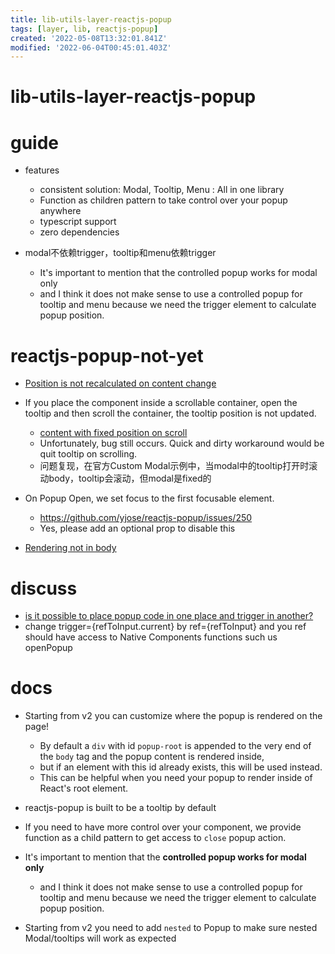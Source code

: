 ```yaml
---
title: lib-utils-layer-reactjs-popup
tags: [layer, lib, reactjs-popup]
created: '2022-05-08T13:32:01.841Z'
modified: '2022-06-04T00:45:01.403Z'
---
```


# lib-utils-layer-reactjs-popup

# guide
- features
  - consistent solution: Modal, Tooltip, Menu : All in one library
  - Function as children pattern to take control over your popup anywhere
  - typescript support
  - zero dependencies

- modal不依赖trigger，tooltip和menu依赖trigger
  - It's important to mention that the controlled popup works for modal only 
  - and I think it does not make sense to use a controlled popup for tooltip and menu because we need the trigger element to calculate popup position.
# reactjs-popup-not-yet
- [Position is not recalculated on content change](https://github.com/yjose/reactjs-popup/issues/145)

- If you place the component inside a scrollable container, open the tooltip and then scroll the container, the tooltip position is not updated.
  - [content with fixed position on scroll](https://github.com/yjose/reactjs-popup/issues/208)
  - Unfortunately, bug still occurs. Quick and dirty workaround would be quit tooltip on scrolling.
  - 问题复现，在官方Custom Modal示例中，当modal中的tooltip打开时滚动body，tooltip会滚动，但modal是fixed的

- On Popup Open, we set focus to the first focusable element.
  - https://github.com/yjose/reactjs-popup/issues/250
  - Yes, please add an optional prop to disable this 

- [Rendering not in body](https://github.com/yjose/reactjs-popup/issues/232)
# discuss
- [is it possible to place popup code in one place and trigger in another?](https://github.com/yjose/reactjs-popup/issues/182)
- change trigger={refToInput.current} by ref={refToInput} and you ref should have access to Native Components functions such us openPopup

# 
# docs
- Starting from v2 you can customize where the popup is rendered on the page!
  - By default a `div` with id `popup-root` is appended to the very end of the `body` tag and the popup content is rendered inside, 
  - but if an element with this id already exists, this will be used instead.
  - This can be helpful when you need your popup to render inside of React's root element.

- reactjs-popup is built to be a tooltip by default

- If you need to have more control over your component, we provide function as a child pattern to get access to `close` popup action.
- It's important to mention that the **controlled popup works for modal only** 
  - and I think it does not make sense to use a controlled popup for tooltip and menu because we need the trigger element to calculate popup position.

- Starting from v2 you need to add `nested` to Popup to make sure nested Modal/tooltips will work as expected
